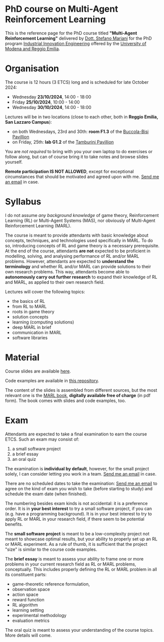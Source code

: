 # PhD course on Multi-Agent Reinforcement Learning

This is the reference page 
for the PhD course titled 
  **"Multi-Agent Reinforcement Learning"** 
delivered by [Dott. Stefano Mariani](https://smarianimore.github.io/) 
for the PhD program [Industrial Innovation Engineering](http://www.iii.unimore.it/site/home.html) 
offered by the [University of Modena and Reggio Emilia](https://www.unimore.it/it). 

# Organisation

The course is 12 hours (3 ETCS) long 
and is scheduled for late October 2024:
 - Wednesday   **23/10/2024**,  14:00 - 18:00
 - Friday  **25/10/2024**,  10:00 - 14:00
 - Wednesday  **30/10/2024**,  14:00 - 18:00

Lectures will be in two locations 
(close to each other, both in **Reggio Emilia, San Lazzaro Campus**):
 - on both Wednesdays, 23rd and 30th:   **room F1.3** of the [Buccola-Bisi Pavillion](https://maps.app.goo.gl/B7RUghyqtGYQMbc69)
 - on Friday, 25th:  **lab G1.2** of the [Tamburini Pavillion](https://maps.app.goo.gl/88nZ1KWApgovJiuY9)

You are *not required* to bring with you your own laptop 
to do exercises or follow along, 
but can of course bring it 
to take notes and browse slides yourself.

**Remote participation IS NOT ALLOWED**, 
except for exceptional circumstances that should be motivated and agreed upon with me. 
[Send me an email](mailto:stefano.mariani@unimore.it) in case.

# Syllabus

I do not assume *any background knowledge* of 
game theory, 
Reinforcement Learning (RL) 
or Multi-Agent Systems (MAS), 
nor obviously of Multi-Agent Reinforcement Learning (MARL). 

The course is meant to provide attendants 
with basic knowledge about 
concepts, techniques, and technologies 
used specifically in MARL. 
To do so, introducing concepts of RL and game theory 
is a necessary prerequisite. 
At the end of the course, 
attendants **are not** expected to be proficient 
in modelling, solving, and analysing performance 
of RL and/or MARL problems. 
However, attendants are expected to 
**understand the terminology** 
and whether RL and/or MARL can provide solutions to their own research problems. 
This way, attendants become able to 
**autonomously carry out further research** 
to expand their knowledge of RL and MARL, 
as applied to their own research field.

Lectures will cover the following topics:
 - the basics of RL
 - from RL to MARL
 - roots in game theory
 - solution concepts
 - learning (computing solutions)
 - deep MARL in brief
 - communication in MARL
 - software libraries

# Material

Course slides are available [here]().

Code examples are available in [this repository](https://github.com/smarianimore/2023-dai-marl-lab). 
 
The content of the slides is assembled from different sources, 
but the most relevant one is the [MARL book](https://www.marl-book.com/), 
**digitally available free of charge** 
 (in pdf form). 
The book comes with slides 
and code examples, too. 

# Exam

Attendants are expected to take a final examination to earn the course ETCS. 
Such an exam may consist of: 
 1. a small software project
 2. a brief essay
 3. an oral quiz

The examination is **individual by default**, 
however, for the small project solely, 
I can consider letting you work in a team. 
[Send me an email](mailto:stefano.mariani@unimore.it) in case.

There are no scheduled dates to take the examination: 
[Send me an email](mailto:stefano.mariani@unimore.it) to 
agree on the kind of exam you wish to take (before starting to study) 
and schedule the exam date (when finished). 

The numbering besides exam kinds is not accidental: 
it is a preference order. 
It is in **your best interest** to 
try a small software project, 
if you can (e.g. have a programming background). 
It is in your best interest to 
try to apply RL or MARL in your research field, 
if there seem to be potential benefits. 

The **small software project** is meant to be 
a low-complexity project 
not meant to showcase optimal results, 
but your ability to properly set up an RL or MARL experiment. 
As a rule of thumb, 
it is sufficient that the project "size" 
is similar to the course code examples. 

The **brief essay** is meant to 
assess your ability to frame one or more problems 
in your current research field 
as RL or MARL problems, 
conceptually. 
This includes properly defining the RL or MARL problem 
in all its constituent parts: 
 - game-theoretic reference formulation, 
 - observation space 
 - action space 
 - reward function 
 - RL algorithm 
 - learning setting 
 - experimental methodology 
 - evaluation metrics 

The oral quiz is meant to 
assess your understanding of the course topics. 
More details will come. 
